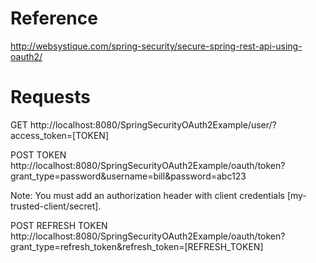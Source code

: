 # Reference
http://websystique.com/spring-security/secure-spring-rest-api-using-oauth2/

# Requests
GET
http://localhost:8080/SpringSecurityOAuth2Example/user/?access_token=[TOKEN]

POST TOKEN
http://localhost:8080/SpringSecurityOAuth2Example/oauth/token?grant_type=password&username=bill&password=abc123

Note: You must add an authorization header with client credentials [my-trusted-client/secret].

POST REFRESH TOKEN
http://localhost:8080/SpringSecurityOAuth2Example/oauth/token?grant_type=refresh_token&refresh_token=[REFRESH_TOKEN]